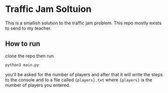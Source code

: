 # Traffic Jam Soltuion

This is a smallish solution to the traffic jam problem. This repo mostly exists to send to my teacher.

## How to run

clone the repo then run

```bash
python3 main.py
```

you'll be asked for the number of players and after that it will write the steps to the console and to a file called `{players}.txt` where `{players}` is the number of players you entered.